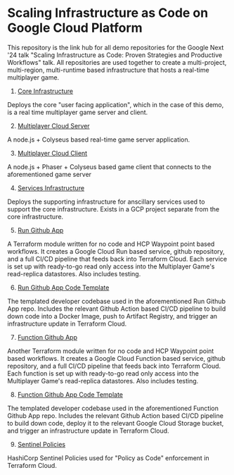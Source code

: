 # Scaling Infrastructure as Code on Google Cloud Platform

This repository is the link hub for all demo repositories for the Google Next '24 talk "Scaling Infrastructure as Code: Proven Strategies and Productive Workflows" talk.  All repositories are used together to create a multi-project, multi-region, multi-runtime based infrastructure that hosts a real-time multiplayer game.

1. [Core Infrastructure](https://github.com/jcolemorrison/scalable-iac-gcp-core)

Deploys the core "user facing application", which in the case of this demo, is a real time multiplayer game server and client.

2. [Multiplayer Cloud Server](https://github.com/jcolemorrison/multiplayer-cloud-server)

A node.js + Colyseus based real-time game server application.

3. [Multiplayer Cloud Client](https://github.com/jcolemorrison/multiplayer-cloud-client)

A node.js + Phaser + Colyseus based game client that connects to the aforementioned game server

4. [Services Infrastructure](https://github.com/jcolemorrison/scalable-iac-gcp-services)

Deploys the supporting infrastructure for anscillary services used to support the core infrastructure.  Exists in a GCP project separate from the core infrastructure.

5. [Run Github App](https://github.com/jcolemorrison/terraform-google-run-github-app)

A Terraform module written for no code and HCP Waypoint point based workflows.  It creates a Google Cloud Run based service, github repository, and a full CI/CD pipeline that feeds back into Terraform Cloud.  Each service is set up with ready-to-go read only access into the Multiplayer Game's read-replica datastores.  Also includes testing.

6. [Run Github App Code Template](https://github.com/jcolemorrison/scalable-iac-gcp-node-app-tpl)

The templated developer codebase used in the aforementioned Run Github App repo.  Includes the relevant Github Action based CI/CD pipeline to build down code into a Docker Image, push to Artifact Registry, and trigger an infrastructure update in Terraform Cloud.

7. [Function Github App](https://github.com/jcolemorrison/terraform-google-function-github-app)

Another Terraform module written for no code and HCP Waypoint point based workflows.  It creates a Google Cloud Function based service, github repository, and a full CI/CD pipeline that feeds back into Terraform Cloud.  Each function is set up with ready-to-go read only access into the Multiplayer Game's read-replica datastores.  Also includes testing.

8. [Function Github App Code Template](https://github.com/jcolemorrison/scalable-iac-gcp-node-fn-tpl)

The templated developer codebase used in the aforementioned Function Github App repo.  Includes the relevant Github Action based CI/CD pipeline to build down code, deploy it to the relevant Google Cloud Storage bucket, and trigger an infrastructure update in Terraform Cloud.

9. [Sentinel Policies](https://github.com/jcolemorrison/scalable-iac-gcp-policies)

HashiCorp Sentinel Policies used for "Policy as Code" enforcement in Terraform Cloud.